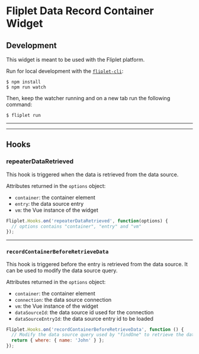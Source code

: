 # Fliplet Data Record Container Widget

## Development

This widget is meant to be used with the Fliplet platform.

Run for local development with the [`fliplet-cli`](https://github.com/Fliplet/fliplet-cli):

```
$ npm install
$ npm run watch
```

Then, keep the watcher running and on a new tab run the following command:

```
$ fliplet run
```

---

---

## Hooks

### repeaterDataRetrieved

This hook is triggered when the data is retrieved from the data source.

Attributes returned in the `options` object:

- `container`: the container element
- `entry`: the data source entry
- `vm`: the Vue instance of the widget

```js
Fliplet.Hooks.on('repeaterDataRetrieved', function(options) {
  // options contains "container", "entry" and "vm"
});
```

---

### `recordContainerBeforeRetrieveData`

This hook is triggered before the entry is retrieved from the data source. It can be used to modify the data source query.

Attributes returned in the `options` object:

- `container`: the container element
- `connection`: the data source connection
- `vm`: the Vue instance of the widget
- `dataSourceId`: the data source id used for the connection
- `dataSourceEntryId`: the data source entry id to be loaded

```js
Fliplet.Hooks.on('recordContainerBeforeRetrieveData', function () {
  // Modify the data source query used by "findOne" to retrieve the data
  return { where: { name: 'John' } };
});
```
